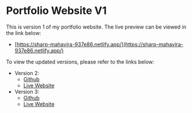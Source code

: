 # Portfolio Website V1

This is version 1 of my portfolio website. The live preview can be viewed in the link below:
- [https://sharp-mahavira-937e86.netlify.app/](https://sharp-mahavira-937e86.netlify.app/)

To view the updated versions, please refer to the links below:
- Version 2:
  - [Github](https://github.com/Jakirul/PortfolioWebsiteV2)
  - [Live Website](https://portfolio-jakirul-v2.netlify.app/#/)
- Version 3:
  - [Github](https://github.com/Jakirul/PortfolioWebsiteV3) 
  - [Live Website](https://jakirul.com) 

